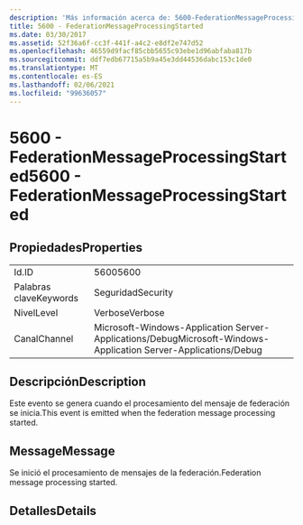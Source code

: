```yaml
---
description: 'Más información acerca de: 5600-FederationMessageProcessingStarted'
title: 5600 - FederationMessageProcessingStarted
ms.date: 03/30/2017
ms.assetid: 52f36a6f-cc3f-441f-a4c2-e8df2e747d52
ms.openlocfilehash: 46559d9facf85cbb5655c93ebe1d96abfaba817b
ms.sourcegitcommit: ddf7edb67715a5b9a45e3dd44536dabc153c1de0
ms.translationtype: MT
ms.contentlocale: es-ES
ms.lasthandoff: 02/06/2021
ms.locfileid: "99636057"
---
```

# <a name="5600---federationmessageprocessingstarted"></a><span data-ttu-id="06db5-103">5600 - FederationMessageProcessingStarted</span><span class="sxs-lookup"><span data-stu-id="06db5-103">5600 - FederationMessageProcessingStarted</span></span>

## <a name="properties"></a><span data-ttu-id="06db5-104">Propiedades</span><span class="sxs-lookup"><span data-stu-id="06db5-104">Properties</span></span>  
  
|||  
|-|-|  
|<span data-ttu-id="06db5-105">Id.</span><span class="sxs-lookup"><span data-stu-id="06db5-105">ID</span></span>|<span data-ttu-id="06db5-106">5600</span><span class="sxs-lookup"><span data-stu-id="06db5-106">5600</span></span>|  
|<span data-ttu-id="06db5-107">Palabras clave</span><span class="sxs-lookup"><span data-stu-id="06db5-107">Keywords</span></span>|<span data-ttu-id="06db5-108">Seguridad</span><span class="sxs-lookup"><span data-stu-id="06db5-108">Security</span></span>|  
|<span data-ttu-id="06db5-109">Nivel</span><span class="sxs-lookup"><span data-stu-id="06db5-109">Level</span></span>|<span data-ttu-id="06db5-110">Verbose</span><span class="sxs-lookup"><span data-stu-id="06db5-110">Verbose</span></span>|  
|<span data-ttu-id="06db5-111">Canal</span><span class="sxs-lookup"><span data-stu-id="06db5-111">Channel</span></span>|<span data-ttu-id="06db5-112">Microsoft-Windows-Application Server-Applications/Debug</span><span class="sxs-lookup"><span data-stu-id="06db5-112">Microsoft-Windows-Application Server-Applications/Debug</span></span>|  
  
## <a name="description"></a><span data-ttu-id="06db5-113">Descripción</span><span class="sxs-lookup"><span data-stu-id="06db5-113">Description</span></span>  

 <span data-ttu-id="06db5-114">Este evento se genera cuando el procesamiento del mensaje de federación se inicia.</span><span class="sxs-lookup"><span data-stu-id="06db5-114">This event is emitted when the federation message processing started.</span></span>  
  
## <a name="message"></a><span data-ttu-id="06db5-115">Message</span><span class="sxs-lookup"><span data-stu-id="06db5-115">Message</span></span>  

 <span data-ttu-id="06db5-116">Se inició el procesamiento de mensajes de la federación.</span><span class="sxs-lookup"><span data-stu-id="06db5-116">Federation message processing started.</span></span>  
  
## <a name="details"></a><span data-ttu-id="06db5-117">Detalles</span><span class="sxs-lookup"><span data-stu-id="06db5-117">Details</span></span>
